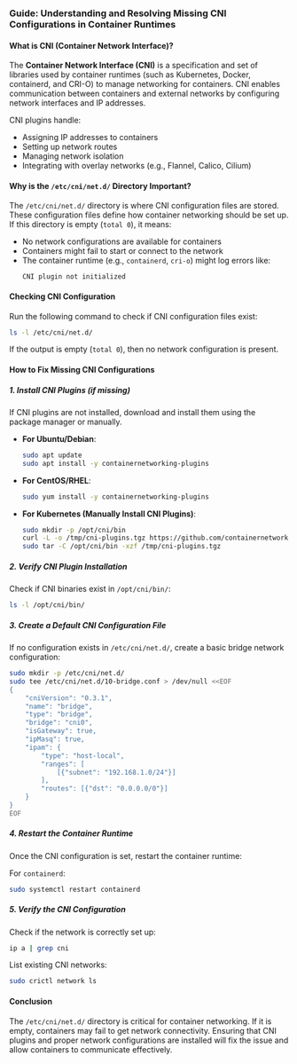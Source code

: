 ### Guide: Understanding and Resolving Missing CNI Configurations in Container Runtimes  

#### **What is CNI (Container Network Interface)?**  
The **Container Network Interface (CNI)** is a specification and set of libraries used by container runtimes (such as Kubernetes, Docker, containerd, and CRI-O) to manage networking for containers. CNI enables communication between containers and external networks by configuring network interfaces and IP addresses.

CNI plugins handle:  
- Assigning IP addresses to containers  
- Setting up network routes  
- Managing network isolation  
- Integrating with overlay networks (e.g., Flannel, Calico, Cilium)  

#### **Why is the `/etc/cni/net.d/` Directory Important?**  
The `/etc/cni/net.d/` directory is where CNI configuration files are stored. These configuration files define how container networking should be set up. If this directory is empty (`total 0`), it means:  
- No network configurations are available for containers  
- Containers might fail to start or connect to the network  
- The container runtime (e.g., `containerd`, `cri-o`) might log errors like:  
  ```
  CNI plugin not initialized
  ```

#### **Checking CNI Configuration**  
Run the following command to check if CNI configuration files exist:  
```bash
ls -l /etc/cni/net.d/
```
If the output is empty (`total 0`), then no network configuration is present.

#### **How to Fix Missing CNI Configurations**  

##### **1. Install CNI Plugins (if missing)**  
If CNI plugins are not installed, download and install them using the package manager or manually.

- **For Ubuntu/Debian**:  
  ```bash
  sudo apt update
  sudo apt install -y containernetworking-plugins
  ```

- **For CentOS/RHEL**:  
  ```bash
  sudo yum install -y containernetworking-plugins
  ```

- **For Kubernetes (Manually Install CNI Plugins)**:  
  ```bash
  sudo mkdir -p /opt/cni/bin
  curl -L -o /tmp/cni-plugins.tgz https://github.com/containernetworking/plugins/releases/download/v1.6.2/cni-plugins-linux-amd64-v1.6.2.tgz
  sudo tar -C /opt/cni/bin -xzf /tmp/cni-plugins.tgz
  ```

##### **2. Verify CNI Plugin Installation**  
Check if CNI binaries exist in `/opt/cni/bin/`:  
```bash
ls -l /opt/cni/bin/
```

##### **3. Create a Default CNI Configuration File**  
If no configuration exists in `/etc/cni/net.d/`, create a basic bridge network configuration:  

```bash
sudo mkdir -p /etc/cni/net.d/
sudo tee /etc/cni/net.d/10-bridge.conf > /dev/null <<EOF
{
    "cniVersion": "0.3.1",
    "name": "bridge",
    "type": "bridge",
    "bridge": "cni0",
    "isGateway": true,
    "ipMasq": true,
    "ipam": {
        "type": "host-local",
        "ranges": [
            [{"subnet": "192.168.1.0/24"}]
        ],
        "routes": [{"dst": "0.0.0.0/0"}]
    }
}
EOF
```

##### **4. Restart the Container Runtime**  
Once the CNI configuration is set, restart the container runtime:  

For `containerd`:  
```bash
sudo systemctl restart containerd
```


##### **5. Verify the CNI Configuration**  
Check if the network is correctly set up:  
```bash
ip a | grep cni
```
List existing CNI networks:  
```bash
sudo crictl network ls
```

#### **Conclusion**  
The `/etc/cni/net.d/` directory is critical for container networking. If it is empty, containers may fail to get network connectivity. Ensuring that CNI plugins and proper network configurations are installed will fix the issue and allow containers to communicate effectively.
